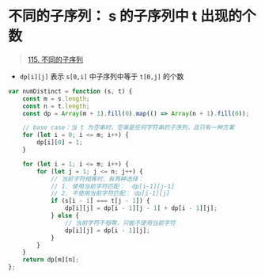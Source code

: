 
# 不同的子序列： s 的子序列中 t 出现的个数


>  [115. 不同的子序列](https://leetcode.cn/problems/distinct-subsequences/)


- `dp[i][j]` 表示 `s[0,i]`  中子序列中等于  `t[0,j]` 的个数


```javascript
var numDistinct = function (s, t) {
    const m = s.length;
    const n = t.length;
    const dp = Array(m + 1).fill(0).map(() => Array(n + 1).fill(0));

    // base case：当 t 为空串时，空串是任何字符串的子序列，且只有一种方案
    for (let i = 0; i <= m; i++) {
        dp[i][0] = 1;
    }

    for (let i = 1; i <= m; i++) {
        for (let j = 1; j <= n; j++) {
            // 当前字符相等时，有两种选择：
            // 1. 使用当前字符匹配：  dp[i-1][j-1]
            // 2. 不使用当前字符匹配： dp[i-1][j]
            if (s[i - 1] === t[j - 1]) {
                dp[i][j] = dp[i - 1][j - 1] + dp[i - 1][j];
            } else {
                // 当前字符不相等，只能不使用当前字符
                dp[i][j] = dp[i - 1][j];
            }
        }
    }
    return dp[m][n];
};
```